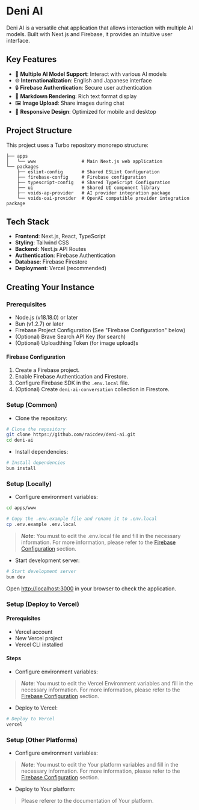 # Deni AI

Deni AI is a versatile chat application that allows interaction with multiple AI models. Built with Next.js and Firebase, it provides an intuitive user interface.

## Key Features

- 🤖 **Multiple AI Model Support**: Interact with various AI models
- 🌐 **Internationalization**: English and Japanese interface
- 🔒 **Firebase Authentication**: Secure user authentication
- 📝 **Markdown Rendering**: Rich text format display
- 🖼️ **Image Upload**: Share images during chat
- 📱 **Responsive Design**: Optimized for mobile and desktop

## Project Structure

This project uses a Turbo repository monorepo structure:

```
├── apps
│   └── www                 # Main Next.js web application
└── packages
    ├── eslint-config       # Shared ESLint Configuration
    ├── firebase-config     # Firebase configuration
    ├── typescript-config   # Shared TypeScript Configuration
    ├── ui                  # Shared UI component library
    ├── voids-ap-provider   # AI provider integration package
    └── voids-oai-provider  # OpenAI compatible provider integration package
```

## Tech Stack

- **Frontend**: Next.js, React, TypeScript
- **Styling**: Tailwind CSS
- **Backend**: Next.js API Routes
- **Authentication**: Firebase Authentication
- **Database**: Firebase Firestore
- **Deployment**: Vercel (recommended)

## Creating Your Instance

### Prerequisites

- Node.js (v18.18.0) or later
- Bun (v1.2.7) or later
- Firebase Project Configuration (See "Firebase Configuration" below)
- (Optional) Brave Search API Key (for search)
- (Optional) Uploadthing Token (for image upload)s

#### Firebase Configuration

1. Create a Firebase project.
2. Enable Firebase Authentication and Firestore.
3. Configure Firebase SDK in the `.env.local` file.
4. (Optional) Create `deni-ai-conversation` collection in Firestore.

### Setup (Common)

- Clone the repository:

```bash
# Clone the repository
git clone https://github.com/raicdev/deni-ai.git
cd deni-ai
```

- Install dependencies:

```bash
# Install dependencies
bun install
```

### Setup (Locally)

- Configure environment variables:

```bash
cd apps/www

# Copy the .env.example file and rename it to .env.local
cp .env.example .env.local
```

> ***Note***: You must to edit the .env.local file and fill in the necessary information. For more information, please refer to the [Firebase Configuration](#firebase-configuration) section.

- Start development server:
```bash
# Start development server
bun dev
```

Open [http://localhost:3000](http://localhost:3000) in your browser to check the application.

### Setup (Deploy to Vercel)

#### Prerequisites

- Vercel account
- New Vercel project
- Vercel CLI installed

#### Steps

- Configure environment variables:
> ***Note***: You must to edit the Vercel Environment variables and fill in the necessary information. For more information, please refer to the [Firebase Configuration](#firebase-configuration) section.

- Deploy to Vercel:
```bash
# Deploy to Vercel
vercel
```

### Setup (Other Platforms)

- Configure environment variables:
> ***Note***: You must to edit the Your platform variables and fill in the necessary information. For more information, please refer to the [Firebase Configuration](#firebase-configuration) section.

- Deploy to Your platform:
> Please referer to the documentation of Your platform.
